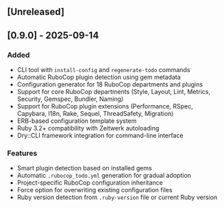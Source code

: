 ## [Unreleased]

## [0.9.0] - 2025-09-14

### Added
- CLI tool with `install-config` and `regenerate-todo` commands
- Automatic RuboCop plugin detection using gem metadata
- Configuration generator for 18 RuboCop departments and plugins
- Support for core RuboCop departments (Style, Layout, Lint, Metrics, Security, Gemspec, Bundler, Naming)
- Support for RuboCop plugin extensions (Performance, RSpec, Capybara, I18n, Rake, Sequel, ThreadSafety, Migration)
- ERB-based configuration template system
- Ruby 3.2+ compatibility with Zeitwerk autoloading
- Dry::CLI framework integration for command-line interface

### Features
- Smart plugin detection based on installed gems
- Automatic `.rubocop_todo.yml` generation for gradual adoption
- Project-specific RuboCop configuration inheritance
- Force option for overwriting existing configuration files
- Ruby version detection from `.ruby-version` file or current Ruby version